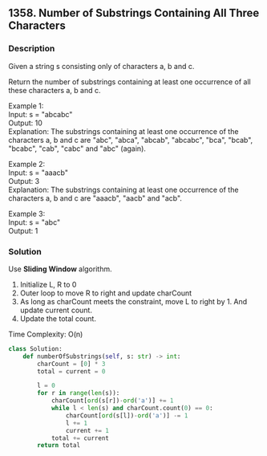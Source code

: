 ## 1358. Number of Substrings Containing All Three Characters

### Description
Given a string s consisting only of characters a, b and c.

Return the number of substrings containing at least one occurrence of all these characters a, b and c.

Example 1:  
Input: s = "abcabc"  
Output: 10  
Explanation: The substrings containing at least one occurrence of the characters a, b and c are "abc", "abca", "abcab", "abcabc", "bca", "bcab", "bcabc", "cab", "cabc" and "abc" (again).  

Example 2:  
Input: s = "aaacb"  
Output: 3  
Explanation: The substrings containing at least one occurrence of the characters a, b and c are "aaacb", "aacb" and "acb".  

Example 3:  
Input: s = "abc"  
Output: 1  

### Solution
Use **Sliding Window** algorithm.
1. Initialize L, R to 0
2. Outer loop to move R to right and update charCount
3. As long as charCount meets the constraint, move L to right by 1. And update current count.
4. Update the total count.

Time Complexity: O(n)
```python
class Solution:
    def numberOfSubstrings(self, s: str) -> int:
        charCount = [0] * 3
        total = current = 0

        l = 0
        for r in range(len(s)):
            charCount[ord(s[r])-ord('a')] += 1
            while l < len(s) and charCount.count(0) == 0:
                charCount[ord(s[l])-ord('a')] -= 1
                l += 1
                current += 1
            total += current
        return total
```

